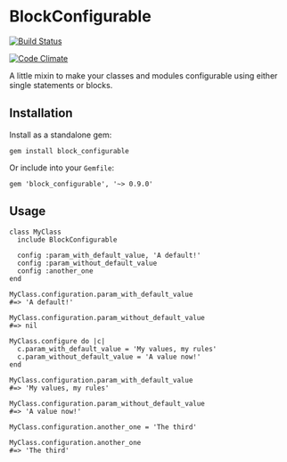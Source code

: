 # BlockConfigurable

[![Build Status](https://travis-ci.org/parcels/usps_tracking.png?branch=master)](https://travis-ci.org/parcels/usps_tracking)

[![Code Climate](https://codeclimate.com/github/artemshitov/block_configurable.png)](https://codeclimate.com/github/artemshitov/block_configurable)

A little mixin to make your classes and modules configurable using either single statements or blocks.

## Installation

Install as a standalone gem:

    gem install block_configurable

Or include into your `Gemfile`:

    gem 'block_configurable', '~> 0.9.0'

## Usage

    class MyClass
      include BlockConfigurable

      config :param_with_default_value, 'A default!'
      config :param_without_default_value
      config :another_one
    end

    MyClass.configuration.param_with_default_value
    #=> 'A default!'

    MyClass.configuration.param_without_default_value
    #=> nil

    MyClass.configure do |c|
      c.param_with_default_value = 'My values, my rules'
      c.param_without_default_value = 'A value now!'
    end

    MyClass.configuration.param_with_default_value
    #=> 'My values, my rules'

    MyClass.configuration.param_without_default_value
    #=> 'A value now!'

    MyClass.configuration.another_one = 'The third'

    MyClass.configuration.another_one
    #=> 'The third'
